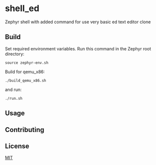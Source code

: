 # shell_ed

Zephyr shell with added command for use very basic ed text editor clone

## Build

Set required environment variables. Run this command in the Zephyr root directory:
```
source zephyr-env.sh
```

Build for qemu_x86:
```
./build_qemu_x86.sh
```
and run:
```
./run.sh
```

## Usage

## Contributing

## License

[MIT](https://choosealicense.com/licenses/mit/)
